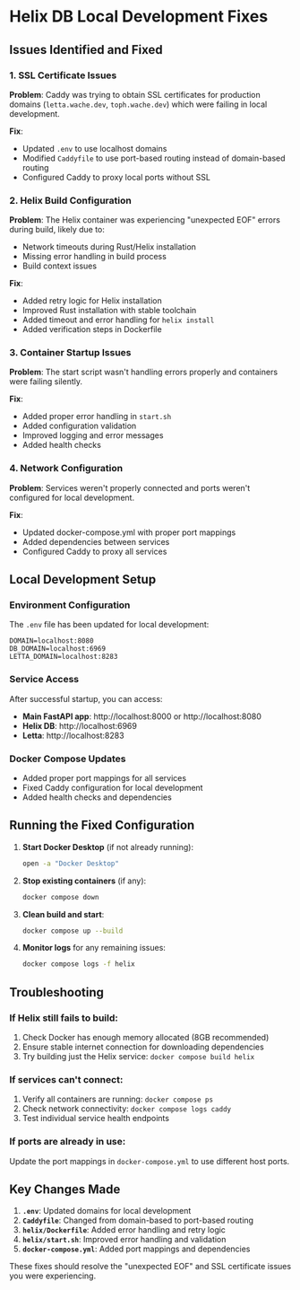 # Helix DB Local Development Fixes

## Issues Identified and Fixed

### 1. SSL Certificate Issues
**Problem**: Caddy was trying to obtain SSL certificates for production domains (`letta.wache.dev`, `toph.wache.dev`) which were failing in local development.

**Fix**: 
- Updated `.env` to use localhost domains
- Modified `Caddyfile` to use port-based routing instead of domain-based routing
- Configured Caddy to proxy local ports without SSL

### 2. Helix Build Configuration
**Problem**: The Helix container was experiencing "unexpected EOF" errors during build, likely due to:
- Network timeouts during Rust/Helix installation
- Missing error handling in build process
- Build context issues

**Fix**:
- Added retry logic for Helix installation
- Improved Rust installation with stable toolchain
- Added timeout and error handling for `helix install`
- Added verification steps in Dockerfile

### 3. Container Startup Issues
**Problem**: The start script wasn't handling errors properly and containers were failing silently.

**Fix**:
- Added proper error handling in `start.sh`
- Added configuration validation
- Improved logging and error messages
- Added health checks

### 4. Network Configuration
**Problem**: Services weren't properly connected and ports weren't configured for local development.

**Fix**:
- Updated docker-compose.yml with proper port mappings
- Added dependencies between services
- Configured Caddy to proxy all services

## Local Development Setup

### Environment Configuration
The `.env` file has been updated for local development:
```
DOMAIN=localhost:8080
DB_DOMAIN=localhost:6969
LETTA_DOMAIN=localhost:8283
```

### Service Access
After successful startup, you can access:
- **Main FastAPI app**: http://localhost:8000 or http://localhost:8080
- **Helix DB**: http://localhost:6969
- **Letta**: http://localhost:8283

### Docker Compose Updates
- Added proper port mappings for all services
- Fixed Caddy configuration for local development
- Added health checks and dependencies

## Running the Fixed Configuration

1. **Start Docker Desktop** (if not already running):
   ```bash
   open -a "Docker Desktop"
   ```

2. **Stop existing containers** (if any):
   ```bash
   docker compose down
   ```

3. **Clean build and start**:
   ```bash
   docker compose up --build
   ```

4. **Monitor logs** for any remaining issues:
   ```bash
   docker compose logs -f helix
   ```

## Troubleshooting

### If Helix still fails to build:
1. Check Docker has enough memory allocated (8GB recommended)
2. Ensure stable internet connection for downloading dependencies
3. Try building just the Helix service: `docker compose build helix`

### If services can't connect:
1. Verify all containers are running: `docker compose ps`
2. Check network connectivity: `docker compose logs caddy`
3. Test individual service health endpoints

### If ports are already in use:
Update the port mappings in `docker-compose.yml` to use different host ports.

## Key Changes Made

1. **`.env`**: Updated domains for local development
2. **`Caddyfile`**: Changed from domain-based to port-based routing
3. **`helix/Dockerfile`**: Added error handling and retry logic
4. **`helix/start.sh`**: Improved error handling and validation
5. **`docker-compose.yml`**: Added port mappings and dependencies

These fixes should resolve the "unexpected EOF" and SSL certificate issues you were experiencing.
